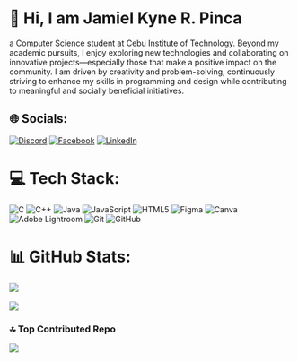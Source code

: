 # 👋 Hi, I am Jamiel Kyne R. Pinca
a Computer Science student at Cebu Institute of Technology. Beyond my academic pursuits, I enjoy exploring new technologies and collaborating on innovative projects—especially those that make a positive impact on the community. I am driven by creativity and problem-solving, continuously striving to enhance my skills in programming and design while contributing to meaningful and socially beneficial initiatives.

## 🌐 Socials:
[![Discord](https://img.shields.io/badge/Discord-%237289DA.svg?logo=discord&logoColor=white)](https://discord.gg/JamJamzz)
[![Facebook](https://img.shields.io/badge/Facebook-%231877F2.svg?logo=Facebook&logoColor=white)](https://www.facebook.com/jamielkyne.r.pinca/) 
[![LinkedIn](https://img.shields.io/badge/LinkedIn-%230077B5.svg?logo=linkedin&logoColor=white)](https://www.linkedin.com/in/jamiel-kyne-pinca-92b045342/) 

# 💻 Tech Stack:
![C](https://img.shields.io/badge/c-%2300599C.svg?style=for-the-badge&logo=c&logoColor=white) ![C++](https://img.shields.io/badge/c++-%2300599C.svg?style=for-the-badge&logo=c%2B%2B&logoColor=white) ![Java](https://img.shields.io/badge/java-%23ED8B00.svg?style=for-the-badge&logo=openjdk&logoColor=white) ![JavaScript](https://img.shields.io/badge/javascript-%23323330.svg?style=for-the-badge&logo=javascript&logoColor=%23F7DF1E) ![HTML5](https://img.shields.io/badge/html5-%23E34F26.svg?style=for-the-badge&logo=html5&logoColor=white) ![Figma](https://img.shields.io/badge/figma-%23F24E1E.svg?style=for-the-badge&logo=figma&logoColor=white) ![Canva](https://img.shields.io/badge/Canva-%2300C4CC.svg?style=for-the-badge&logo=Canva&logoColor=white) ![Adobe Lightroom](https://img.shields.io/badge/Adobe%20Lightroom-31A8FF.svg?style=for-the-badge&logo=Adobe%20Lightroom&logoColor=white) ![Git](https://img.shields.io/badge/git-%23F05033.svg?style=for-the-badge&logo=git&logoColor=white) ![GitHub](https://img.shields.io/badge/github-%23121011.svg?style=for-the-badge&logo=github&logoColor=white)
# 📊 GitHub Stats:
![](https://github-readme-stats.vercel.app/api/top-langs/?username=CodeJamjamzz&theme=dark&hide_border=false&include_all_commits=false&count_private=false&layout=compact) </br></br>
![](https://github-readme-stats.vercel.app/api?username=CodeJamjamzz&theme=dark&hide_border=false&include_all_commits=false&count_private=false)

### 🔝 Top Contributed Repo
![](https://github-contributor-stats.vercel.app/api?username=CodeJamjamzz&limit=5&theme=dark&combine_all_yearly_contributions=true)

